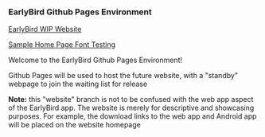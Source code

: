 ### EarlyBird Github Pages Environment

[EarlyBird WIP Website](https://toba-o.github.io/EarlyBird/)

[Sample Home Page Font Testing](https://toba-o.github.io/EarlyBird/samplehome/)

Welcome to the EarlyBird Github Pages Environment!

Github Pages will be used to host the future website, with a "standby" webpage to join the waiting list for release

**Note:** this "website" branch is not to be confused with the web app aspect of the EarlyBird app. The website is merely for descriptive and showcasing purposes. For example, the download links to the web app and Android app will be placed on the website homepage
